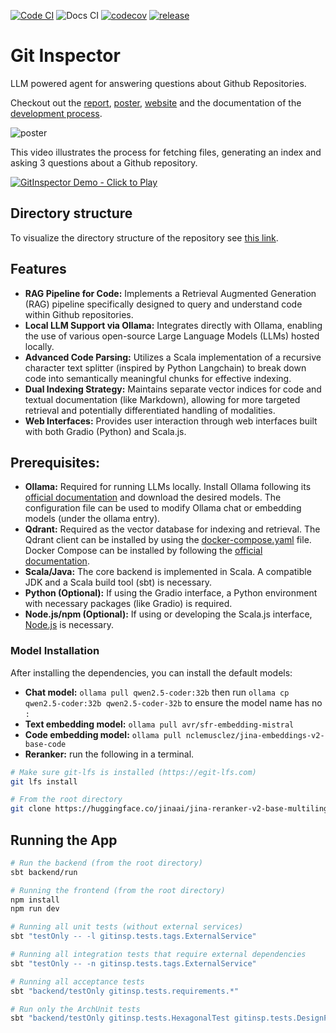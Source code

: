 [![Code CI](https://github.com/DiamondLightSource/pytac/actions/workflows/code.yml/badge.svg)](https://github.com/DiamondLightSource/pytac/actions/workflows/code.yml)
![Docs CI](https://github.com/atomwalk12/git-inspector/actions/workflows/gh-pages.yml/badge.svg?branch=main)
[![codecov](https://codecov.io/gh/atomwalk12/git-inspector/branch/main/graph/badge.svg)](https://codecov.io/gh/atomwalk12/git-inspector)
[![release](https://img.shields.io/github/v/release/atomwalk12/git-inspector.svg?label=release)](https://github.com/atomwalk12/git-inspector/releases)

# Git Inspector

LLM powered agent for answering questions about Github Repositories.

Checkout out the [report](docs/report/report.pdf), [poster](docs/report/poster.pdf), [website](https://atomwalk12.github.io/git-inspector/) and the documentation of the [development process](https://atomwalk12.github.io/git-inspector/process).

![poster](https://github.com/user-attachments/assets/50a20106-5bf8-40d3-9725-a7dc16ea6aa1)

This video illustrates the process for fetching files, generating an index and asking 3 questions about a Github repository.

[![GitInspector Demo - Click to Play](https://github.com/user-attachments/assets/2e6d6206-28a9-4c50-8701-5f9c982c033c)](https://www.youtube.com/watch?v=8_mIuLwlVn8)

## Directory structure
To visualize the directory structure of the repository see [this link](https://uithub.com/atomwalk12/git-inspector?accept=text%2Fhtml&maxTokens=50000&ext=scala).

## Features

- **RAG Pipeline for Code:** Implements a Retrieval Augmented Generation (RAG) pipeline specifically designed to query and understand code within Github repositories.
- **Local LLM Support via Ollama:** Integrates directly with Ollama, enabling the use of various open-source Large Language Models (LLMs) hosted locally.
- **Advanced Code Parsing:** Utilizes a Scala implementation of a recursive character text splitter (inspired by Python Langchain) to break down code into semantically meaningful chunks for effective indexing.
- **Dual Indexing Strategy:** Maintains separate vector indices for code and textual documentation (like Markdown), allowing for more targeted retrieval and potentially differentiated handling of modalities.
- **Web Interfaces:** Provides user interaction through web interfaces built with both Gradio (Python) and Scala.js.

## **Prerequisites:**

- **Ollama:** Required for running LLMs locally. Install Ollama following its [official documentation](https://github.com/ollama/ollama/tree/main) and download the desired models. The configuration file can be used to modify Ollama chat or embedding models (under the ollama entry).
- **Qdrant:** Required as the vector database for indexing and retrieval. The Qdrant client can be installed by using the [docker-compose.yaml](compose.yaml) file. Docker Compose can be installed by following the [official documentation](https://docs.docker.com/compose/install/).
- **Scala/Java:** The core backend is implemented in Scala. A compatible JDK and a Scala build tool (sbt) is necessary.
- **Python (Optional):** If using the Gradio interface, a Python environment with necessary packages (like Gradio) is required.
- **Node.js/npm (Optional):** If using or developing the Scala.js interface, [Node.js](https://nodejs.org/en/download) is necessary.

### Model Installation

After installing the dependencies, you can install the default models:

- **Chat model:** ```ollama pull qwen2.5-coder:32b``` then run ```ollama cp qwen2.5-coder:32b qwen2.5-coder-32b``` to ensure the model name has no `:`
- **Text embedding model:** ```ollama pull avr/sfr-embedding-mistral```
- **Code embedding model:** ```ollama pull nclemusclez/jina-embeddings-v2-base-code```
- **Reranker:** run the following in a terminal.

```bash
# Make sure git-lfs is installed (https://egit-lfs.com)
git lfs install

# From the root directory
git clone https://huggingface.co/jinaai/jina-reranker-v2-base-multilingual reranker/jina-reranker-v2-base-multilingual
```

## Running the App

```bash
# Run the backend (from the root directory)
sbt backend/run

# Running the frontend (from the root directory)
npm install
npm run dev

# Running all unit tests (without external services)
sbt "testOnly -- -l gitinsp.tests.tags.ExternalService"

# Running all integration tests that require external dependencies
sbt "testOnly -- -n gitinsp.tests.tags.ExternalService"

# Running all acceptance tests
sbt "backend/testOnly gitinsp.tests.requirements.*"

# Run only the ArchUnit tests
sbt "backend/testOnly gitinsp.tests.HexagonalTest gitinsp.tests.DesignPatternsTest gitinsp.tests.FunctionalProgrammingTest"
```
